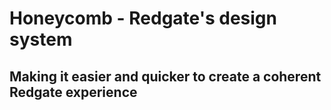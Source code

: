 # Honeycomb - Redgate's design system
## Making it easier and quicker to create a coherent Redgate experience
